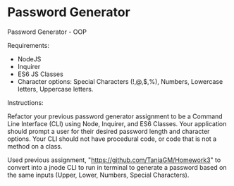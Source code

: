 # Password Generator

Password Generator - OOP

Requirements:

- NodeJS
- Inquirer
- ES6 JS Classes
- Character options: Special Characters (!,@,$,%), Numbers, Lowercase letters, Uppercase letters.


Instructions:

Refactor your previous password generator assignment to be a Command Line Interface (CLI) using Node, Inquirer, and ES6 Classes.
Your application should prompt a user for their desired password length and character options.
Your CLI should not have procedural code, or code that is not a method on a class.

Used previous assignment, "https://github.com/TaniaGM/Homework3" to convert into a jnode CLI to run in terminal to generate a password based on the same inputs (Upper, Lower, Numbers, Special Characters).
